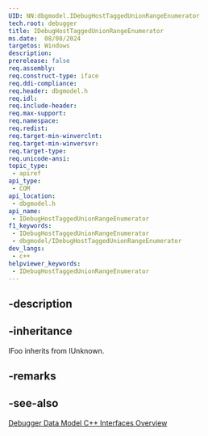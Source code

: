 ```yaml
---
UID: NN:dbgmodel.IDebugHostTaggedUnionRangeEnumerator
tech.root: debugger
title: IDebugHostTaggedUnionRangeEnumerator
ms.date:  08/08/2024
targetos: Windows
description: 
prerelease: false
req.assembly: 
req.construct-type: iface
req.ddi-compliance: 
req.header: dbgmodel.h
req.idl: 
req.include-header: 
req.max-support: 
req.namespace: 
req.redist: 
req.target-min-winverclnt: 
req.target-min-winversvr: 
req.target-type: 
req.unicode-ansi: 
topic_type:
 - apiref
api_type:
 - COM
api_location:
 - dbgmodel.h
api_name:
 - IDebugHostTaggedUnionRangeEnumerator
f1_keywords:
 - IDebugHostTaggedUnionRangeEnumerator
 - dbgmodel/IDebugHostTaggedUnionRangeEnumerator
dev_langs:
 - c++
helpviewer_keywords:
 - IDebugHostTaggedUnionRangeEnumerator
---
```


## -description

## -inheritance

IFoo inherits from IUnknown.

## -remarks

## -see-also

[Debugger Data Model C++ Interfaces Overview](/windows-hardware/drivers/debugger/data-model-cpp-overview)
